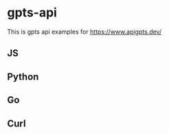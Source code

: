 # gpts-api
This is gpts api examples for https://www.apigpts.dev/


## JS

## Python

## Go

## Curl
